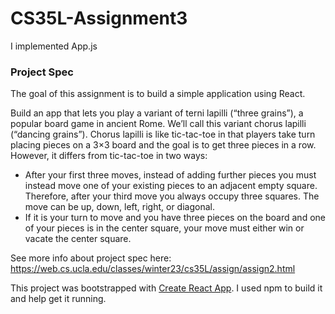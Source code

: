 # CS35L-Assignment3

I implemented App.js 

### Project Spec 
The goal of this assignment is to build a simple application using React.

Build an app that lets you play a variant of terni lapilli (“three grains”), a popular board game in ancient Rome. We’ll call this variant chorus lapilli (“dancing grains”). Chorus lapilli is like tic-tac-toe in that players take turn placing pieces on a 3×3 board and the goal is to get three pieces in a row. However, it differs from tic-tac-toe in two ways:
- After your first three moves, instead of adding further pieces you must instead move one of your existing pieces to an adjacent empty square. Therefore, after your third move you always occupy three squares. The move can be up, down, left, right, or diagonal.
- If it is your turn to move and you have three pieces on the board and one of your pieces is in the center square, your move must either win or vacate the center square.

See more info about project spec here: https://web.cs.ucla.edu/classes/winter23/cs35L/assign/assign2.html 


This project was bootstrapped with [Create React App](https://github.com/facebookincubator/create-react-app).
I used npm to build it and help get it running. 
